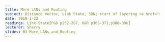 ```yaml
---
title: More LANs and Routing
subject: Distance Vector, Link State, SDN; start of layering <a href="slides/04-Internet-Model-and-Layers.pdf">(slides here).</a>
date: 2019-1-22
readings: Link State[P&D p252-267, K&R p366-371,p388-390]
lecturer: Sherry
slides: 03-More_LANs_and_Routing
---
```

